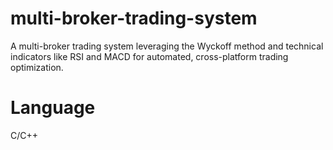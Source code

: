 # multi-broker-trading-system
A multi-broker trading system leveraging the Wyckoff method and technical indicators like RSI and MACD for automated, cross-platform trading optimization.

# Language
C/C++
